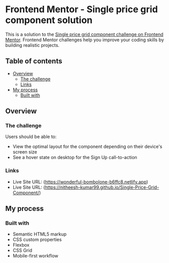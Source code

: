 # Frontend Mentor - Single price grid component solution

This is a solution to the [Single price grid component challenge on Frontend Mentor](https://www.frontendmentor.io/challenges/single-price-grid-component-5ce41129d0ff452fec5abbbc). Frontend Mentor challenges help you improve your coding skills by building realistic projects.

## Table of contents

- [Overview](#overview)
  - [The challenge](#the-challenge)
  - [Links](#links)
- [My process](#my-process)
  - [Built with](#built-with)

## Overview

### The challenge

Users should be able to:

- View the optimal layout for the component depending on their device's screen size
- See a hover state on desktop for the Sign Up call-to-action

### Links

- Live Site URL: (https://wonderful-bombolone-b6ffc8.netlify.app)
- Live Site URL: (https://nitheesh-kumar99.github.io/Single-Price-Grid-Component/)

## My process

### Built with

- Semantic HTML5 markup
- CSS custom properties
- Flexbox
- CSS Grid
- Mobile-first workflow
